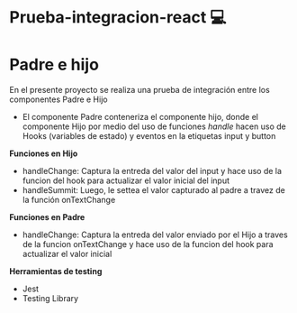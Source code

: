 # Prueba-integracion-react 💻


# Padre e hijo
En el presente proyecto se realiza una prueba de integración entre los componentes Padre e Hijo

- El componente Padre conteneriza el componente hijo, donde el componente Hijo por medio del uso de funciones *handle* hacen uso de Hooks (variables de estado) y eventos en la etiquetas input y button

**Funciones en Hijo**
-  handleChange: Captura la entreda del valor del input y hace uso de la funcion del hook para actualizar el valor inicial del input
-  handleSummit: Luego, le settea el valor capturado al padre a travez de la función onTextChange

**Funciones en Padre**
-  handleChange: Captura la entreda del valor enviado por el Hijo a traves de la funcion onTextChange  y hace uso de la funcion del hook para actualizar el valor inicial

**Herramientas de testing**
- Jest
-  Testing Library

